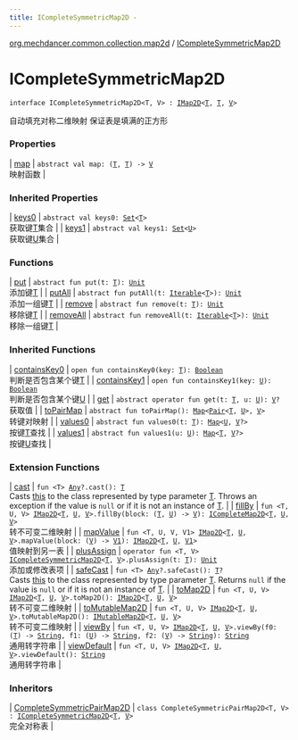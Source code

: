 ```yaml
---
title: ICompleteSymmetricMap2D - 
---
```


[org.mechdancer.common.collection.map2d](../index.html) / [ICompleteSymmetricMap2D](./index.html)

# ICompleteSymmetricMap2D

`interface ICompleteSymmetricMap2D<T, V> : `[`IMap2D`](../-i-map2-d/index.html)`<`[`T`](index.html#T)`, `[`T`](index.html#T)`, `[`V`](index.html#V)`>`

自动填充对称二维映射
保证表是填满的正方形

### Properties

| [map](map.html) | `abstract val map: (`[`T`](index.html#T)`, `[`T`](index.html#T)`) -> `[`V`](index.html#V)<br>映射函数 |

### Inherited Properties

| [keys0](../-i-map2-d/keys0.html) | `abstract val keys0: `[`Set`](https://kotlinlang.org/api/latest/jvm/stdlib/kotlin.collections/-set/index.html)`<`[`T`](../-i-map2-d/index.html#T)`>`<br>获取键[T](../-i-map2-d/index.html#T)集合 |
| [keys1](../-i-map2-d/keys1.html) | `abstract val keys1: `[`Set`](https://kotlinlang.org/api/latest/jvm/stdlib/kotlin.collections/-set/index.html)`<`[`U`](../-i-map2-d/index.html#U)`>`<br>获取键[U](../-i-map2-d/index.html#U)集合 |

### Functions

| [put](put.html) | `abstract fun put(t: `[`T`](index.html#T)`): `[`Unit`](https://kotlinlang.org/api/latest/jvm/stdlib/kotlin/-unit/index.html)<br>添加键[T](index.html#T) |
| [putAll](put-all.html) | `abstract fun putAll(t: `[`Iterable`](https://kotlinlang.org/api/latest/jvm/stdlib/kotlin.collections/-iterable/index.html)`<`[`T`](index.html#T)`>): `[`Unit`](https://kotlinlang.org/api/latest/jvm/stdlib/kotlin/-unit/index.html)<br>添加一组键[T](index.html#T) |
| [remove](remove.html) | `abstract fun remove(t: `[`T`](index.html#T)`): `[`Unit`](https://kotlinlang.org/api/latest/jvm/stdlib/kotlin/-unit/index.html)<br>移除键[T](index.html#T) |
| [removeAll](remove-all.html) | `abstract fun removeAll(t: `[`Iterable`](https://kotlinlang.org/api/latest/jvm/stdlib/kotlin.collections/-iterable/index.html)`<`[`T`](index.html#T)`>): `[`Unit`](https://kotlinlang.org/api/latest/jvm/stdlib/kotlin/-unit/index.html)<br>移除一组键[T](index.html#T) |

### Inherited Functions

| [containsKey0](../-i-map2-d/contains-key0.html) | `open fun containsKey0(key: `[`T`](../-i-map2-d/index.html#T)`): `[`Boolean`](https://kotlinlang.org/api/latest/jvm/stdlib/kotlin/-boolean/index.html)<br>判断是否包含某个键[T](../-i-map2-d/index.html#T) |
| [containsKey1](../-i-map2-d/contains-key1.html) | `open fun containsKey1(key: `[`U`](../-i-map2-d/index.html#U)`): `[`Boolean`](https://kotlinlang.org/api/latest/jvm/stdlib/kotlin/-boolean/index.html)<br>判断是否包含某个键[U](../-i-map2-d/index.html#U) |
| [get](../-i-map2-d/get.html) | `abstract operator fun get(t: `[`T`](../-i-map2-d/index.html#T)`, u: `[`U`](../-i-map2-d/index.html#U)`): `[`V`](../-i-map2-d/index.html#V)`?`<br>获取值 |
| [toPairMap](../-i-map2-d/to-pair-map.html) | `abstract fun toPairMap(): `[`Map`](https://kotlinlang.org/api/latest/jvm/stdlib/kotlin.collections/-map/index.html)`<`[`Pair`](https://kotlinlang.org/api/latest/jvm/stdlib/kotlin/-pair/index.html)`<`[`T`](../-i-map2-d/index.html#T)`, `[`U`](../-i-map2-d/index.html#U)`>, `[`V`](../-i-map2-d/index.html#V)`>`<br>转键对映射 |
| [values0](../-i-map2-d/values0.html) | `abstract fun values0(t: `[`T`](../-i-map2-d/index.html#T)`): `[`Map`](https://kotlinlang.org/api/latest/jvm/stdlib/kotlin.collections/-map/index.html)`<`[`U`](../-i-map2-d/index.html#U)`, `[`V`](../-i-map2-d/index.html#V)`?>`<br>按键[T](../-i-map2-d/index.html#T)查找 |
| [values1](../-i-map2-d/values1.html) | `abstract fun values1(u: `[`U`](../-i-map2-d/index.html#U)`): `[`Map`](https://kotlinlang.org/api/latest/jvm/stdlib/kotlin.collections/-map/index.html)`<`[`T`](../-i-map2-d/index.html#T)`, `[`V`](../-i-map2-d/index.html#V)`?>`<br>按键[U](../-i-map2-d/index.html#U)查找 |

### Extension Functions

| [cast](../../org.mechdancer.common.extension/kotlin.-any/cast.html) | `fun <T> `[`Any`](https://kotlinlang.org/api/latest/jvm/stdlib/kotlin/-any/index.html)`?.cast(): `[`T`](../../org.mechdancer.common.extension/kotlin.-any/cast.html#T)<br>Casts [this](../../org.mechdancer.common.extension/kotlin.-any/cast/-this-.html) to the class represented by type parameter [T](../../org.mechdancer.common.extension/kotlin.-any/cast.html#T). Throws an exception if the value is `null` or if it is not an instance of [T](../../org.mechdancer.common.extension/kotlin.-any/cast.html#T). |
| [fillBy](../fill-by.html) | `fun <T, U, V> `[`IMap2D`](../-i-map2-d/index.html)`<`[`T`](../fill-by.html#T)`, `[`U`](../fill-by.html#U)`, `[`V`](../fill-by.html#V)`>.fillBy(block: (`[`T`](../fill-by.html#T)`, `[`U`](../fill-by.html#U)`) -> `[`V`](../fill-by.html#V)`): `[`ICompleteMap2D`](../-i-complete-map2-d/index.html)`<`[`T`](../fill-by.html#T)`, `[`U`](../fill-by.html#U)`, `[`V`](../fill-by.html#V)`>`<br>转不可变二维映射 |
| [mapValue](../map-value.html) | `fun <T, U, V, V1> `[`IMap2D`](../-i-map2-d/index.html)`<`[`T`](../map-value.html#T)`, `[`U`](../map-value.html#U)`, `[`V`](../map-value.html#V)`>.mapValue(block: (`[`V`](../map-value.html#V)`) -> `[`V1`](../map-value.html#V1)`): `[`IMap2D`](../-i-map2-d/index.html)`<`[`T`](../map-value.html#T)`, `[`U`](../map-value.html#U)`, `[`V1`](../map-value.html#V1)`>`<br>值映射到另一表 |
| [plusAssign](../plus-assign.html) | `operator fun <T, V> `[`ICompleteSymmetricMap2D`](./index.html)`<`[`T`](../plus-assign.html#T)`, `[`V`](../plus-assign.html#V)`>.plusAssign(t: `[`T`](../plus-assign.html#T)`): `[`Unit`](https://kotlinlang.org/api/latest/jvm/stdlib/kotlin/-unit/index.html)<br>添加或修改表项 |
| [safeCast](../../org.mechdancer.common.extension/kotlin.-any/safe-cast.html) | `fun <T> `[`Any`](https://kotlinlang.org/api/latest/jvm/stdlib/kotlin/-any/index.html)`?.safeCast(): `[`T`](../../org.mechdancer.common.extension/kotlin.-any/safe-cast.html#T)`?`<br>Casts [this](../../org.mechdancer.common.extension/kotlin.-any/safe-cast/-this-.html) to the class represented by type parameter [T](../../org.mechdancer.common.extension/kotlin.-any/safe-cast.html#T). Returns `null` if the value is `null` or if it is not an instance of [T](../../org.mechdancer.common.extension/kotlin.-any/safe-cast.html#T). |
| [toMap2D](../to-map2-d.html) | `fun <T, U, V> `[`IMap2D`](../-i-map2-d/index.html)`<`[`T`](../to-map2-d.html#T)`, `[`U`](../to-map2-d.html#U)`, `[`V`](../to-map2-d.html#V)`>.toMap2D(): `[`IMap2D`](../-i-map2-d/index.html)`<`[`T`](../to-map2-d.html#T)`, `[`U`](../to-map2-d.html#U)`, `[`V`](../to-map2-d.html#V)`>`<br>转不可变二维映射 |
| [toMutableMap2D](../to-mutable-map2-d.html) | `fun <T, U, V> `[`IMap2D`](../-i-map2-d/index.html)`<`[`T`](../to-mutable-map2-d.html#T)`, `[`U`](../to-mutable-map2-d.html#U)`, `[`V`](../to-mutable-map2-d.html#V)`>.toMutableMap2D(): `[`IMutableMap2D`](../-i-mutable-map2-d/index.html)`<`[`T`](../to-mutable-map2-d.html#T)`, `[`U`](../to-mutable-map2-d.html#U)`, `[`V`](../to-mutable-map2-d.html#V)`>`<br>转不可变二维映射 |
| [viewBy](../view-by.html) | `fun <T, U, V> `[`IMap2D`](../-i-map2-d/index.html)`<`[`T`](../view-by.html#T)`, `[`U`](../view-by.html#U)`, `[`V`](../view-by.html#V)`>.viewBy(f0: (`[`T`](../view-by.html#T)`) -> `[`String`](https://kotlinlang.org/api/latest/jvm/stdlib/kotlin/-string/index.html)`, f1: (`[`U`](../view-by.html#U)`) -> `[`String`](https://kotlinlang.org/api/latest/jvm/stdlib/kotlin/-string/index.html)`, f2: (`[`V`](../view-by.html#V)`) -> `[`String`](https://kotlinlang.org/api/latest/jvm/stdlib/kotlin/-string/index.html)`): `[`String`](https://kotlinlang.org/api/latest/jvm/stdlib/kotlin/-string/index.html)<br>通用转字符串 |
| [viewDefault](../view-default.html) | `fun <T, U, V> `[`IMap2D`](../-i-map2-d/index.html)`<`[`T`](../view-default.html#T)`, `[`U`](../view-default.html#U)`, `[`V`](../view-default.html#V)`>.viewDefault(): `[`String`](https://kotlinlang.org/api/latest/jvm/stdlib/kotlin/-string/index.html)<br>通用转字符串 |

### Inheritors

| [CompleteSymmetricPairMap2D](../-complete-symmetric-pair-map2-d/index.html) | `class CompleteSymmetricPairMap2D<T, V> : `[`ICompleteSymmetricMap2D`](./index.html)`<`[`T`](../-complete-symmetric-pair-map2-d/index.html#T)`, `[`V`](../-complete-symmetric-pair-map2-d/index.html#V)`>`<br>完全对称表 |

